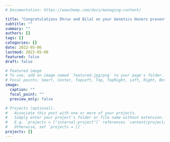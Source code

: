 ```yaml
---
# Documentation: https://wowchemy.com/docs/managing-content/

title: "Congratulations Dhruv and Bilal on your Genetics Honors presentations!"
subtitle: ""
summary: ""
authors: []
tags: []
categories: []
date: 2022-05-06
lastmod: 2022-05-06
featured: false
draft: false

# Featured image
# To use, add an image named `featured.jpg/png` to your page's folder.
# Focal points: Smart, Center, TopLeft, Top, TopRight, Left, Right, BottomLeft, Bottom, BottomRight.
image:
  caption: ""
  focal_point: ""
  preview_only: false

# Projects (optional).
#   Associate this post with one or more of your projects.
#   Simply enter your project's folder or file name without extension.
#   E.g. `projects = ["internal-project"]` references `content/project/deep-learning/index.md`.
#   Otherwise, set `projects = []`.
projects: []
---
```

